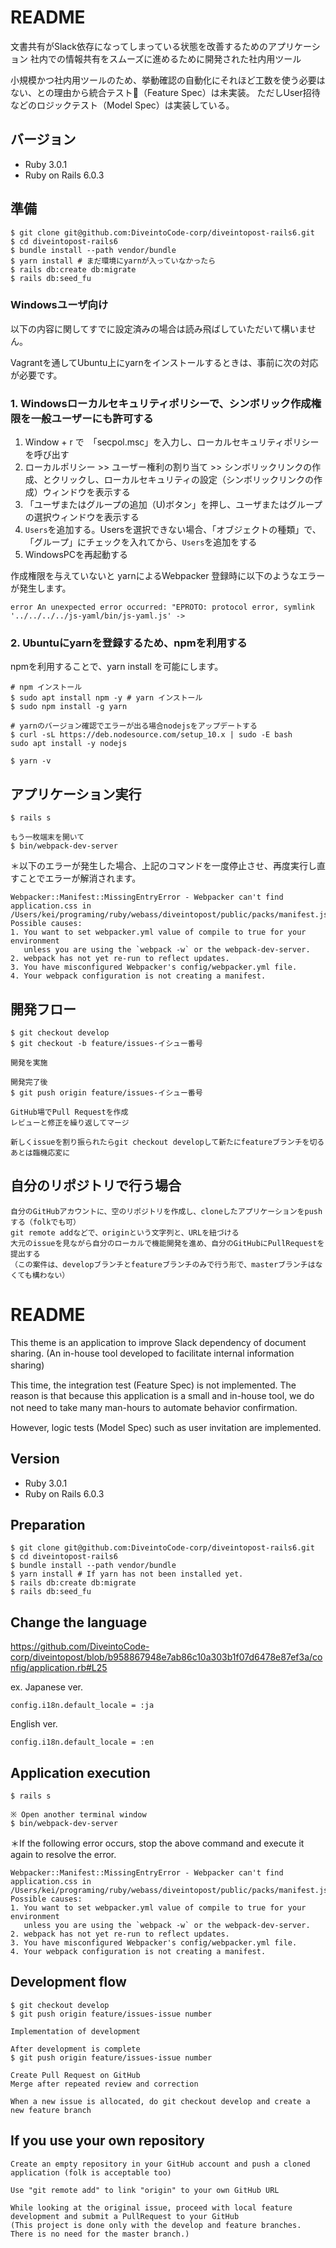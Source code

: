 # README

文書共有がSlack依存になってしまっている状態を改善するためのアプリケーション
社内での情報共有をスムーズに進めるために開発された社内用ツール

小規模かつ社内用ツールのため、挙動確認の自動化にそれほど工数を使う必要はない、との理由から統合テスト（Feature Spec）は未実装。
ただしUser招待などのロジックテスト（Model Spec）は実装している。

## バージョン
* Ruby 3.0.1
* Ruby on Rails 6.0.3

## 準備

```
$ git clone git@github.com:DiveintoCode-corp/diveintopost-rails6.git
$ cd diveintopost-rails6
$ bundle install --path vendor/bundle
$ yarn install # まだ環境にyarnが入っていなかったら
$ rails db:create db:migrate
$ rails db:seed_fu
```

### Windowsユーザ向け
以下の内容に関してすでに設定済みの場合は読み飛ばしていただいて構いません。

Vagrantを通してUbuntu上にyarnをインストールするときは、事前に次の対応が必要です。

### 1. Windowsローカルセキュリティポリシーで、シンボリック作成権限を一般ユーザーにも許可する

1. Window + r で　「secpol.msc」を入力し、ローカルセキュリティポリシーを呼び出す
2. ローカルポリシー >> ユーザー権利の割り当て >> シンボリックリンクの作成、とクリックし、ローカルセキュリティの設定（シンボリックリンクの作成）ウィンドウを表示する
3. 「ユーザまたはグループの追加（U)ボタン」を押し、ユーザまたはグループの選択ウィンドウを表示する
4. `Users`を追加する。Usersを選択できない場合、「オブジェクトの種類」で、「グループ」にチェックを入れてから、`Users`を追加をする
5. WindowsPCを再起動する

作成権限を与えていないと yarnによるWebpacker 登録時に以下のようなエラーが発生します。
```
error An unexpected error occurred: "EPROTO: protocol error, symlink '../../../../js-yaml/bin/js-yaml.js' ->
```

### 2. Ubuntuにyarnを登録するため、npmを利用する
npmを利用することで、yarn install を可能にします。

```
# npm インストール
$ sudo apt install npm -y # yarn インストール
$ sudo npm install -g yarn

# yarnのバージョン確認でエラーが出る場合nodejsをアップデートする
$ curl -sL https://deb.nodesource.com/setup_10.x | sudo -E bash
sudo apt install -y nodejs

$ yarn -v
```

## アプリケーション実行

```
$ rails s

もう一枚端末を開いて
$ bin/webpack-dev-server
```

＊以下のエラーが発生した場合、上記のコマンドを一度停止させ、再度実行し直すことでエラーが解消されます。
```
Webpacker::Manifest::MissingEntryError - Webpacker can't find application.css in /Users/kei/programing/ruby/webass/diveintopost/public/packs/manifest.json. Possible causes:
1. You want to set webpacker.yml value of compile to true for your environment
   unless you are using the `webpack -w` or the webpack-dev-server.
2. webpack has not yet re-run to reflect updates.
3. You have misconfigured Webpacker's config/webpacker.yml file.
4. Your webpack configuration is not creating a manifest.
```

## 開発フロー

```
$ git checkout develop
$ git checkout -b feature/issues-イシュー番号

開発を実施

開発完了後
$ git push origin feature/issues-イシュー番号

GitHub場でPull Requestを作成
レビューと修正を繰り返してマージ

新しくissueを割り振られたらgit checkout developして新たにfeatureブランチを切る
あとは臨機応変に
```

## 自分のリポジトリで行う場合

```
自分のGitHubアカウントに、空のリポジトリを作成し、cloneしたアプリケーションをpushする（folkでも可）
git remote addなどで、originという文字列と、URLを紐づける
大元のissueを見ながら自分のローカルで機能開発を進め、自分のGitHubにPullRequestを提出する
（この案件は、developブランチとfeatureブランチのみで行う形で、masterブランチはなくても構わない）
```

# README

This theme is an application to improve Slack dependency of document sharing.
(An in-house tool developed to facilitate internal information sharing)
　

This time, the integration test (Feature Spec) is not implemented.
The reason is that because this application is a small and in-house tool, we do not need to take many man-hours to automate behavior confirmation.
　

However, logic tests (Model Spec) such as user invitation are implemented.

## Version
* Ruby 3.0.1
* Ruby on Rails 6.0.3

## Preparation

```
$ git clone git@github.com:DiveintoCode-corp/diveintopost-rails6.git
$ cd diveintopost-rails6
$ bundle install --path vendor/bundle
$ yarn install # If yarn has not been installed yet.
$ rails db:create db:migrate
$ rails db:seed_fu
```

## Change the language
https://github.com/DiveintoCode-corp/diveintopost/blob/b958867948e7ab86c10a303b1f07d6478e87ef3a/config/application.rb#L25

ex.
Japanese ver.
```
config.i18n.default_locale = :ja
```
English ver.
```
config.i18n.default_locale = :en
```


## Application execution

```
$ rails s

※ Open another terminal window
$ bin/webpack-dev-server
```

＊If the following error occurs, stop the above command and execute it again to resolve the error.
```
Webpacker::Manifest::MissingEntryError - Webpacker can't find application.css in /Users/kei/programing/ruby/webass/diveintopost/public/packs/manifest.json. Possible causes:
1. You want to set webpacker.yml value of compile to true for your environment
   unless you are using the `webpack -w` or the webpack-dev-server.
2. webpack has not yet re-run to reflect updates.
3. You have misconfigured Webpacker's config/webpacker.yml file.
4. Your webpack configuration is not creating a manifest.
```

## Development flow

```
$ git checkout develop
$ git push origin feature/issues-issue number

Implementation of development

After development is complete
$ git push origin feature/issues-issue number

Create Pull Request on GitHub
Merge after repeated review and correction

When a new issue is allocated, do git checkout develop and create a new feature branch
```

## If you use your own repository

```
Create an empty repository in your GitHub account and push a cloned application (folk is acceptable too)

Use "git remote add" to link "origin" to your own GitHub URL

While looking at the original issue, proceed with local feature development and submit a PullRequest to your GitHub
(This project is done only with the develop and feature branches. There is no need for the master branch.)
```
